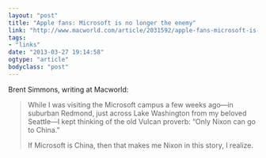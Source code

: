 ```yaml
---
layout: "post"
title: "Apple fans: Microsoft is no longer the enemy"
link: "http://www.macworld.com/article/2031592/apple-fans-microsoft-is-no-longer-the-enemy.html"
tags: 
- "links"
date: "2013-03-27 19:14:58"
ogtype: "article"
bodyclass: "post"
---
```


Brent Simmons, writing at Macworld:

> While I was visiting the Microsoft campus a few weeks ago—in suburban Redmond, just across Lake Washington from my beloved Seattle—I kept thinking of the old Vulcan proverb: “Only Nixon can go to China.”
> 
> If Microsoft is China, then that makes me Nixon in this story, I realize.